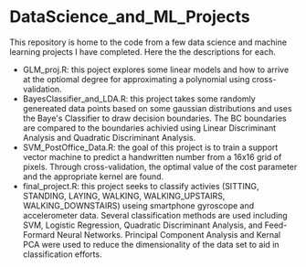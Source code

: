# DataScience_and_ML_Projects

This repository is home to the code from a few data science and machine learning projects I have completed. Here the the descriptions for each.
- GLM_proj.R: this poject explores some linear models and how to arrive at the optiomal degree for approximating a polynomial using cross-validation.
- BayesClassifier_and_LDA.R: this project takes some randomly genereated data points based on some gaussian distributions and uses the Baye's Classifier to draw decision boundaries. The BC boundaries are compared to the boundaries achivied using Linear Discriminant Analysis and Quadratic Discriminant Analysis.
- SVM_PostOffice_Data.R: the goal of this project is to train a support vector machine to predict a handwritten number from a 16x16 grid of pixels. Through cross-validation, the optimal value of the cost parameter and the appropriate kernel are found.
- final_project.R: this project seeks to classify activies (SITTING, STANDING, LAYING, WALKING, WALKING_UPSTAIRS, WALKING_DOWNSTAIRS) useing smartphone gyroscope and accelerometer data. Several classification methods are used including SVM, Logistic Regression, Quadratic Discriminant Analysis, and Feed-Formard Neural Networks. Principal Component Analysis and Kernal PCA were used to reduce the dimensionality of the data set to aid in classification efforts. 
